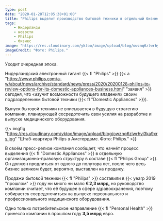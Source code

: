 ```yaml
---
type: post
date: "2020-01-28T12:05:38+01:00"
title: "Philips выделит производство бытовой техники в отдельный бизнес"
tags:
    - Нидерланды
    - новости
    - Philips
    - бизнес
image: "https://res.cloudinary.com/yktoo/image/upload/blog/owznq6zlwrhyj3ka9xrs.jpg"
imageCredit: "Фото: Philips."
---
```


Уходит очередная эпоха.

Нидерландский электронный гигант {{< fl "Philips" >}} {{< a "https://www.philips.com/a-w/about/news/archive/standard/news/press/2020/20200128-philips-to-review-options-for-its-domestic-appliances-business.html" "заявил" >}} сегодня, что «изучит возможности будущего владения» своим подразделением бытовой техники ({{< fl "Domestic Appliances" >}}).

Выпуск бытовой техники не вписывается в будущую стратегию компании, планирующей сосредоточить свои усилия на разработке и выпуске медицинского оборудования.

<!--more-->

{{< imgfig "https://res.cloudinary.com/yktoo/image/upload/blog/owznq6zlwrhyj3ka9xrs.jpg" "Штаб-квартира Philips в Амстердаме. Фото: Philips." >}}

В своём пресс-релизе компания сообщает, что начнёт процесс выделения {{< fl "Domestic Appliances" >}} в отдельную организационно-правовую структуру в составе {{< fl "Philips Group" >}}. Он должен продлиться от одного до полутора лет, после чего весь бизнес целиком будет, вероятно, выставлен на продажу.

Продажи бытовой техники {{< fl "Philips" >}} составили в {{< yearp 2019 "прошлом" >}} году ни много ни мало **€ 2,3 млрд**, но руководство компании считает, что её будущее в сфере здравоохранения, поэтому собирается сосредоточиться на выпуске персонального и профессионального медицинского оборудования.

Одно только потребительское направление {{< fl "Personal Health" >}} принесло компании в прошлом году **3,5 млрд** евро.